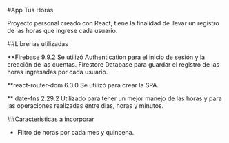 #App Tus Horas

Proyecto personal creado con React, tiene la finalidad de llevar un registro de las horas que ingrese cada usuario.

##Librerias utilizadas

**Firebase 9.9.2
Se utilizó Authentication para el inicio de sesión y la creación de las cuentas.
Firestore Database para guardar el registro de las horas ingresadas por cada usuario.

**react-router-dom 6.3.0
Se utilizó para crear la SPA.

** date-fns 2.29.2
Utilizado para tener un mejor manejo de las horas y para las operaciones realizadas entre dias, horas y minutos.

##Caracteristicas a incorporar
 - Filtro de horas por cada mes y quincena.